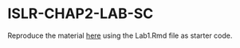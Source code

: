 # ISLR-CHAP2-LAB-SC

Reproduce the material [here](https://stat-ata-asu.github.io/ISLR-CHAP2-LAB/Lab1-Solution.html
) using the Lab1.Rmd file as starter code.